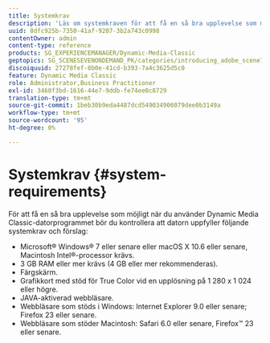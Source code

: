 ```yaml
---
title: Systemkrav
description: 'Läs om systemkraven för att få en så bra upplevelse som möjligt med Dynamic Media Classic. '
uuid: 8dfc925b-7350-41af-9207-3b2a743c0998
contentOwner: admin
content-type: reference
products: SG_EXPERIENCEMANAGER/Dynamic-Media-Classic
geptopics: SG_SCENESEVENONDEMAND_PK/categories/introducing_adobe_scene7
discoiquuid: 27278fef-8b0e-41cd-b393-7a4c3625d5c0
feature: Dynamic Media Classic
role: Administrator,Business Practitioner
exl-id: 3460f3bd-1616-44e7-9ddb-fe74ee0c8729
translation-type: tm+mt
source-git-commit: 1beb30b9eda4487dcd549034906079dee0b3149a
workflow-type: tm+mt
source-wordcount: '95'
ht-degree: 0%

---
```


# Systemkrav {#system-requirements}

För att få en så bra upplevelse som möjligt när du använder Dynamic Media Classic-datorprogrammet bör du kontrollera att datorn uppfyller följande systemkrav och förslag:

* Microsoft® Windows® 7 eller senare eller macOS X 10.6 eller senare, Macintosh Intel®-processor krävs.
* 3 GB RAM eller mer krävs (4 GB eller mer rekommenderas).
* Färgskärm.
* Grafikkort med stöd för True Color vid en upplösning på 1 280 x 1 024 eller högre.
* JAVA-aktiverad webbläsare.
* Webbläsare som stöds i Windows: Internet Explorer 9.0 eller senare; Firefox 23 eller senare.
* Webbläsare som stöder Macintosh: Safari 6.0 eller senare, Firefox™ 23 eller senare.
